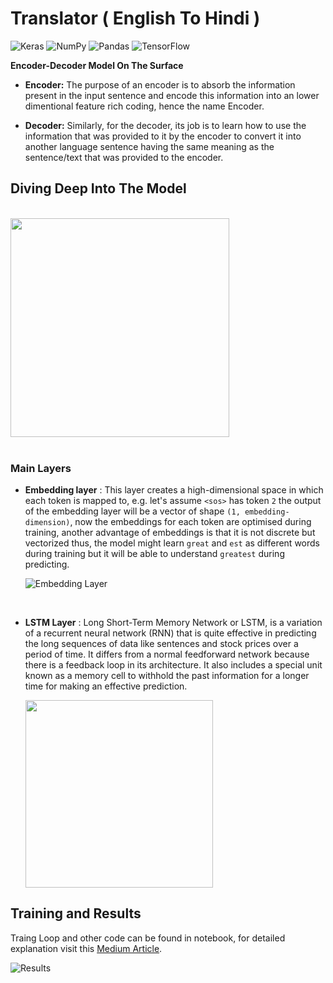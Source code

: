 # Translator ( English To Hindi )
![Keras](https://img.shields.io/badge/Keras-%23D00000.svg?style=for-the-badge&logo=Keras&logoColor=white) ![NumPy](https://img.shields.io/badge/numpy-%23013243.svg?style=for-the-badge&logo=numpy&logoColor=white) ![Pandas](https://img.shields.io/badge/pandas-%23150458.svg?style=for-the-badge&logo=pandas&logoColor=white) ![TensorFlow](https://img.shields.io/badge/TensorFlow-%23FF6F00.svg?style=for-the-badge&logo=TensorFlow&logoColor=white)

**Encoder-Decoder Model On The Surface**

- **Encoder:** The purpose of an encoder is to absorb the information present in the input sentence and encode this information into an lower dimentional feature rich coding, hence the name Encoder.

- **Decoder:** Similarly, for the decoder, its job is to learn how to use the information that was provided to it by the encoder to convert it into another language sentence having the same meaning as the sentence/text that was provided to the encoder.

## Diving Deep Into The Model
<br>
<img src = "https://miro.medium.com/max/875/1*lf4C7Z3TJk1V9gUPb3ao0w.png" height="350px">
<br>

<br>

### Main Layers


- **Embedding layer** : This layer creates a high-dimensional space in which each token is mapped to, e.g. let's assume `<sos>` has token `2` the output of the embedding layer will be a vector of shape `(1, embedding-dimension)`, now the embeddings for each token are optimised during training, another advantage of embeddings is that it is not discrete but vectorized thus, the model might learn `great` and `est` as different words during training but it will be able to understand `greatest` during predicting.

	![Embedding Layer](https://miro.medium.com/max/2000/1*sXNXYfAqfLUeiDXPCo130w.png "Embedding Layer")

<br>

- **LSTM Layer** : Long Short-Term Memory Network or LSTM, is a variation of a recurrent neural network (RNN) that is quite effective in predicting the long sequences of data like sentences and stock prices over a period of time. It differs from a normal feedforward network because there is a feedback loop in its architecture. It also includes a special unit known as a memory cell to withhold the past information for a longer time for making an effective prediction.

	<img src = "https://external-content.duckduckgo.com/iu/?u=https%3A%2F%2Fcdn-images-1.medium.com%2Fmax%2F1000%2F1*Ht2-sUJHi65wDwnR276k3A.png&f=1&nofb=1" height="300px">

## Training and Results

Traing Loop and other code can be found in notebook, for detailed explanation visit this [Medium Article](https://medium.com/analytics-vidhya/neural-machine-translations-implementing-encoder-decoder-658c3facd530 "Medium Article").

![Results](https://miro.medium.com/max/875/1*WVBJTVIZS_YwQR1bBS1O0A.png "Results")



